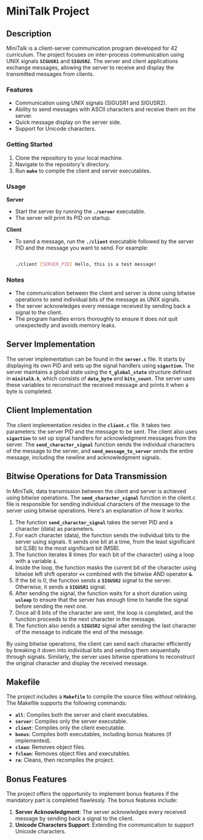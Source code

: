 # **MiniTalk Project**

## **Description**

MiniTalk is a client-server communication program developed for 42 curriculum. The project focuses on inter-process communication using UNIX signals **`SIGUSR1`** and **`SIGUSR2`**. The server and client applications exchange messages, allowing the server to receive and display the transmitted messages from clients.

### **Features**

- Communication using UNIX signals (SIGUSR1 and SIGUSR2).
- Ability to send messages with ASCII characters and receive them on the server.
- Quick message display on the server side.
- Support for Unicode characters.

### **Getting Started**

1. Clone the repository to your local machine.
2. Navigate to the repository's directory.
3. Run **`make`** to compile the client and server executables.

### **Usage**

  **Server**
  
   - Start the server by running the **`./server`** executable.
   - The server will print its PID on startup.
  
  **Client**
  
   - To send a message, run the **`./client`** executable followed by the server PID and the message you want to send. For example:
       
       ```bash
       
       ./client [SERVER_PID] Hello, this is a test message!
       
       ```
      

### **Notes**

- The communication between the client and server is done using bitwise operations to send individual bits of the message as UNIX signals.
- The server acknowledges every message received by sending back a signal to the client.
- The program handles errors thoroughly to ensure it does not quit unexpectedly and avoids memory leaks.

## **Server Implementation**

The server implementation can be found in the **`server.c`** file. It starts by displaying its own PID and sets up the signal handlers using **`sigaction`**. The server maintains a global state using the **`t_global_state`** structure defined in **`minitalk.h`**, which consists of **`data_byte`** and **`bits_count`**. The server uses these variables to reconstruct the received message and prints it when a byte is completed.

## **Client Implementation**

The client implementation resides in the **`client.c`** file. It takes two parameters: the server PID and the message to be sent. The client also uses **`sigaction`** to set up signal handlers for acknowledgment messages from the server. The **`send_character_signal`** function sends the individual characters of the message to the server, and **`send_message_to_server`** sends the entire message, including the newline and acknowledgment signals.

## **Bitwise Operations for Data Transmission**

In MiniTalk, data transmission between the client and server is achieved using bitwise operations. The **`send_character_signal`** function in the client.c file is responsible for sending individual characters of the message to the server using bitwise operations. Here's an explanation of how it works:

1. The function **`send_character_signal`** takes the server PID and a character (data) as parameters.
2. For each character (data), the function sends the individual bits to the server using signals. It sends one bit at a time, from the least significant bit (LSB) to the most significant bit (MSB).
3. The function iterates 8 times (for each bit of the character) using a loop with a variable **`i`**.
4. Inside the loop, the function masks the current bit of the character using bitwise left shift operator **`<<`** combined with the bitwise AND operator **`&`**.
5. If the bit is 0, the function sends a **`SIGUSR2`** signal to the server. Otherwise, it sends a **`SIGUSR1`** signal.
6. After sending the signal, the function waits for a short duration using **`usleep`** to ensure that the server has enough time to handle the signal before sending the next one.
7. Once all 8 bits of the character are sent, the loop is completed, and the function proceeds to the next character in the message.
8. The function also sends a **`SIGUSR2`** signal after sending the last character of the message to indicate the end of the message.

By using bitwise operations, the client can send each character efficiently by breaking it down into individual bits and sending them sequentially through signals. Similarly, the server uses bitwise operations to reconstruct the original character and display the received message.

## **Makefile**

The project includes a **`Makefile`** to compile the source files without relinking. The Makefile supports the following commands:

- **`all`**: Compiles both the server and client executables.
- **`server`**: Compiles only the server executable.
- **`client`**: Compiles only the client executable.
- **`bonus`**: Compiles both executables, including bonus features (if implemented).
- **`clean`**: Removes object files.
- **`fclean`**: Removes object files and executables.
- **`re`**: Cleans, then recompiles the project.

## **Bonus Features**

The project offers the opportunity to implement bonus features if the mandatory part is completed flawlessly. The bonus features include:

1. **Server Acknowledgment**: The server acknowledges every received message by sending back a signal to the client.
2. **Unicode Characters Support**: Extending the communication to support Unicode characters.
